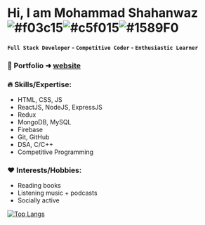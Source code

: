 # Hi, I am Mohammad Shahanwaz  ![#f03c15](https://via.placeholder.com/15/f03c15/000000?text=+)![#c5f015](https://via.placeholder.com/15/c5f015/000000?text=+)![#1589F0](https://via.placeholder.com/15/1589F0/000000?text=+)
<strong>`Full Stack Developer` - `Competitive Coder` - `Enthusiastic Learner`</strong>


### 🌟 Portfolio ➜ [website](https://mshahanwaz-portfolio.netlify.app)

### :fire: Skills/Expertise:
- HTML, CSS, JS
- ReactJS, NodeJS, ExpressJS
- Redux
- MongoDB, MySQL
- Firebase
- Git, GitHub
- DSA, C/C++
- Competitive Programming

### :heart: Interests/Hobbies:
- Reading books
- Listening music + podcasts
- Socially active

[![Top Langs](https://github-readme-stats.vercel.app/api/top-langs/?username=mshahanwaz)](https://github.com/mshahanwaz/github-readme-stats)
